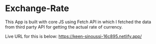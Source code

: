 # Exchange-Rate

This App is built with core JS using Fetch API in which I fetched the data from third party API for getting the actual rate of currency.

Live URL for this is below:
https://keen-sinoussi-16c895.netlify.app/
